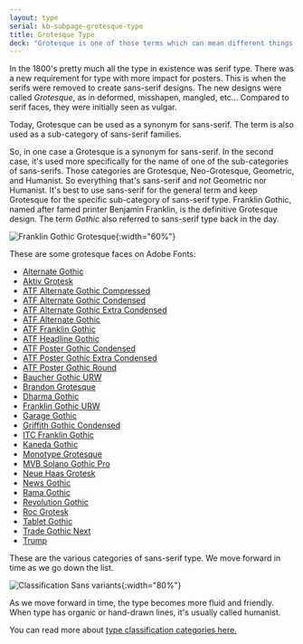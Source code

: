 ```yaml
---
layout: type
serial: kb-subpage-grotesque-type
title: Grotesque Type
deck: "Grotesque is one of those terms which can mean different things in different contexts."
---
```

In the 1800's pretty much all the type in existence was serif type. There was a new requirement for type with more impact for posters. This is when the serifs were removed to create sans-serif designs. The new designs were called *Grotesque*, as in deformed, misshapen, mangled, etc… Compared to serif faces, they were initially seen as vulgar.

Today, Grotesque can be used as a synonym for sans-serif. The term is also used as a sub-category of sans-serif families.

So, in one case a Grotesque is a synonym for sans-serif. In the second case, it's used more specifically for the name of one of the sub-categories of sans-serifs. Those categories are Grotesque, Neo-Grotesque, Geometric, and Humanist. So everything that's sans-serif and *not* Geometric nor Humanist. It's best to use sans-serif for the general term and keep Grotesque for the specific sub-category of sans-serif type. Franklin Gothic, named after famed printer Benjamin Franklin, is the definitive Grotesque design. The term *Gothic* also referred to sans-serif type back in the day.

![Franklin Gothic Grotesque]({{site.url}}/svg/kb/grotesque-franklin-gothic.svg){:width="60%"}

These are some grotesque faces on Adobe Fonts:

<ul class="hasBullets columns3">
	<li><a href="Alternate Gothic" target="_blank">Alternate Gothic</a></li>
	<li><a href="https://fonts.adobe.com/fonts/aktiv-grotesk" target="_blank">Aktiv Grotesk</a></li>
	<li><a href="https://fonts.adobe.com/fonts/atf-alternate-gothic-compressed" target="_blank">ATF Alternate Gothic Compressed</a></li>
	<li><a href="https://fonts.adobe.com/fonts/atf-alternate-gothic-condensed" target="_blank">ATF Alternate Gothic Condensed</a></li>
	<li><a href="https://fonts.adobe.com/fonts/atf-alternate-gothic-extra-condensed" target="_blank">ATF Alternate Gothic Extra Condensed</a></li>
	<li><a href="https://fonts.adobe.com/fonts/atf-alternate-gothic" target="_blank">ATF Alternate Gothic</a></li>
	<li><a href="https://fonts.adobe.com/fonts/atf-franklin-gothic" target="_blank">ATF Franklin Gothic</a></li>
	<li><a href="https://fonts.adobe.com/fonts/atf-headline-gothic" target="_blank">ATF Headline Gothic</a></li>
	<li><a href="https://fonts.adobe.com/fonts/atf-poster-gothic-condensed" target="_blank">ATF Poster Gothic Condensed</a></li>
	<li><a href="https://fonts.adobe.com/fonts/atf-poster-gothic-extra-condensed" target="_blank">ATF Poster Gothic Extra Condensed</a></li>
	<li><a href="https://fonts.adobe.com/fonts/atf-poster-gothic-round" target="_blank">ATF Poster Gothic Round</a></li>
	<li><a href="https://fonts.adobe.com/fonts/baucher-gothic-urw" target="_blank">Baucher Gothic URW</a></li>
	<li><a href="https://fonts.adobe.com/fonts/brandon-grotesque" target="_blank">Brandon Grotesque</a></li>
	<li><a href="https://fonts.adobe.com/fonts/dharma-gothic" target="_blank">Dharma Gothic</a></li>
	<li><a href="https://fonts.adobe.com/fonts/franklin-gothic-urw" target="_blank">Franklin Gothic URW</a></li>
	<li><a href="https://fonts.adobe.com/fonts/garage-gothic" target="_blank">Garage Gothic</a></li>
	<li><a href="https://fonts.adobe.com/fonts/griffith-gothic-condensed" target="_blank">Griffith Gothic Condensed</a></li>
	<li><a href="https://fonts.adobe.com/fonts/itc-franklin-gothic" target="_blank">ITC Franklin Gothic</a></li>
	<li><a href="https://fonts.adobe.com/fonts/kaneda-gothic" target="_blank">Kaneda Gothic</a></li>
	<li><a href="https://fonts.adobe.com/fonts/monotype-grotesque" target="_blank">Monotype Grotesque</a></li>
	<li><a href="https://fonts.adobe.com/fonts/mvb-solano-gothic-pro" target="_blank">MVB Solano Gothic Pro</a></li>
	<li><a href="https://fonts.adobe.com/fonts/neue-haas-grotesk" target="_blank">Neue Haas Grotesk</a></li>
	<li><a href="https://fonts.adobe.com/fonts/news-gothic" target="_blank">News Gothic</a></li>
	<li><a href="https://fonts.adobe.com/fonts/rama-gothic" target="_blank">Rama Gothic</a></li>
	<li><a href="https://fonts.adobe.com/fonts/revolution-gothic" target="_blank">Revolution Gothic</a></li>
	<li><a href="https://fonts.adobe.com/fonts/roc-grotesk" target="_blank">Roc Grotesk</a></li>
	<li><a href="https://fonts.adobe.com/fonts/tablet-gothic" target="_blank">Tablet Gothic</a></li>
	<li><a href="https://fonts.adobe.com/fonts/trade-gothic-next" target="_blank">Trade Gothic Next</a></li>
	<li><a href="https://fonts.adobe.com/fonts/trump" target="_blank">Trump</a></li>
</ul>

These are the various categories of sans-serif type. We move forward in time as we go down the list.

![Classification Sans variants]({{site.url}}/svg/kb/classification-sans-variants.svg){:width="80%"}

As we move forward in time, the type becomes more fluid and friendly. When type has organic or hand-drawn lines, it's usually called humanist.

You can read more about [type classification categories  here.](classification-categories.html)